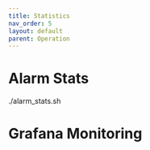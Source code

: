 ```yaml
---
title: Statistics
nav_order: 5
layout: default
parent: Operation
---
```


# Alarm Stats

./alarm_stats.sh

# Grafana Monitoring
